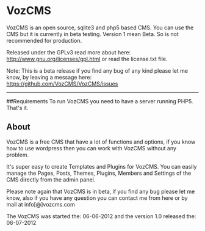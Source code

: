 VozCMS
======

VozCMS is an open source, sqlite3 and php5 based CMS.
You can use the CMS but it is currently in beta testing.
Version 1 mean Beta. So is not recommended for production.

Released under the GPLv3 read more about here: http://www.gnu.org/licenses/gpl.html or read the license.txt file.

Note: This is a beta release if you find any bug of any kind please let me know, by leaving a message here: https://github.com/VozCMS/VozCMS/issues

-------------------
##Requirements
To run VozCMS you need to have a server running PHP5. That's it.

## About
VozCMS is a free CMS that have a lot of functions and options, if you know how to use wordpress then you can work with VozCMS without any problem.

It's super easy to create Templates and Plugins for VozCMS.
You can easily manage the Pages, Posts, Themes, Plugins, Members and Settings of the CMS directly from the admin panel.

Please note again that VozCMS is in beta, if you find any bug please let me know, also if you have any question you can contact me from here or by mail at info[@]vozcms.com

The VozCMS was started the: 06-06-2012 and the version 1.0 released the: 06-07-2012